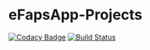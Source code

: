 # eFapsApp-Projects

[![Codacy Badge](https://api.codacy.com/project/badge/Grade/66b5e15e8f5d44d38ebda43f2768f0f8)](https://www.codacy.com/app/eFaps/eFapsApp-Projects?utm_source=github.com&amp;utm_medium=referral&amp;utm_content=eFaps/eFapsApp-Projects&amp;utm_campaign=Badge_Grade)
[![Build Status](https://travis-ci.org/eFaps/eFapsApp-Projects.svg?branch=master)](https://travis-ci.org/eFaps/eFapsApp-Projects)
